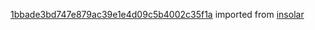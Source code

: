 [1bbade3bd747e879ac39e1e4d09c5b4002c35f1a](https://github.com/insolar/insolar/commit/1bbade3bd747e879ac39e1e4d09c5b4002c35f1a) imported from [insolar](https://github.com/insolar/insolar)

